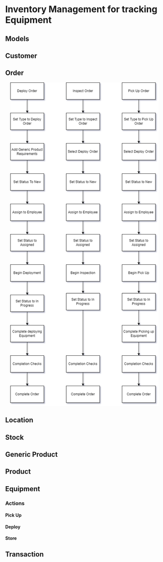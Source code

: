 # Inventory Management for tracking Equipment

## Models

## Customer
## Order
<p align="center">
<img src="images/Order%20Process.png"/>
</p>

## Location
## Stock
## Generic Product
## Product
## Equipment
### Actions
#### Pick Up
#### Deploy
#### Store
## Transaction

